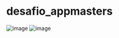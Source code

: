 # desafio_appmasters
![image](https://github.com/rdsgabriel/desafio_appmasters/assets/102997051/3cd779f0-3c1b-4297-891d-594c5ac7e08c)
![image](https://github.com/rdsgabriel/desafio_appmasters/assets/102997051/11e2e363-e1c7-43bd-9b29-228ab2edb0f2)

